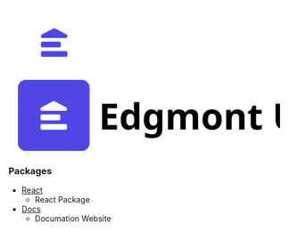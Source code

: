 <p align="center">
  <img src="/public/logo-dark.svg#gh-dark-mode-only" height="128"/>
  <img src="/public/logo-light.svg#gh-light-mode-only" height="128"/>
</p>

### Packages

- [React](https://github.com/joshbatley/edgmont-ui/tree/main/packages/react)
  - React Package
- [Docs](https://github.com/joshbatley/edgmont-ui/tree/main/packages/docs)
  - Documation Website
